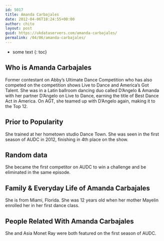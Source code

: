 ```yaml
---
id: 5017
title: Amanda Carbajales
date: 2012-04-06T18:24:55+00:00
author: chito
layout: post
guid: https://ukdataservers.com/amanda-carbajales/
permalink: /04/06/amanda-carbajales/
---
```


* some text
{: toc}
          
          
## Who is  Amanda Carbajales
                  
                  
                  
Former contestant on Abby&#8217;s Ultimate Dance Competition who has also competed on the competition shows Live to Dance and America&#8217;s Got Talent. She was in a Latin ballroom dancing duo called D&#8217;Angelo & Amanda with her partner D&#8217;Angelo on Live to Dance, earning the title of Best Dance Act in America. On AGT, she teamed up with D&#8217;Angelo again, making it to the Top 12.
                  
                
                
                
## Prior to Popularity 
                  
                  
                  
She trained at her hometown studio Dance Town. She was seen in the first season of AUDC in 2012, finishing in 4th place on the show.
                  
                
                
                
## Random data 
                  
                  
                  
She became the first competitor on AUDC to win a challenge and be eliminated in the same episode.
                  
                
                
                
## Family & Everyday Life of Amanda Carbajales
                  
                  
                  
She is from Miami, Florida. She was 12 years old when her mother Mayelin enrolled her in her first dance class.
                  
                
                
                
## People Related With  Amanda Carbajales
                  
                  
                  
She and Asia Monet Ray were both featured on the first season of AUDC.
                  
                
              
            
          
          
          
    
    
  
